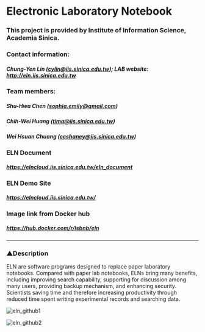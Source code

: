# Electronic Laboratory Notebook
### This project is provided by Institute of Information Science, Academia Sinica.
### Contact information:
##### Chung-Yen Lin (cylin@iis.sinica.edu.tw); LAB website: http://eln.iis.sinica.edu.tw
### Team members:
##### Shu-Hwa Chen (sophia.emily@gmail.com)
##### Chih-Wei Huang (tima@iis.sinica.edu.tw)
##### Wei Hsuan Chuang  (ccshaney@iis.sinica.edu.tw)
### ELN Document  
##### https://elncloud.iis.sinica.edu.tw/eln_document  
### ELN Demo Site
##### https://elncloud.iis.sinica.edu.tw/ 
### Image link from Docker hub  
##### https://hub.docker.com/r/lsbnb/eln  
------

### ▲Description
ELN are software programs designed to replace paper laboratory notebooks. Compared with paper lab notebooks, ELNs bring many benefits, including improving search capability, supporting for discussion among many users, providing backup mechanism, and enhancing security. Scientists saving time and therefore increasing productivity through reduced time spent writing experimental records and searching data.

![eln_github1](https://user-images.githubusercontent.com/51230850/132170222-aa098950-c54e-4815-bacf-e326e0d34389.png)

![eln_github2](https://ars.els-cdn.com/content/image/1-s2.0-S2589004222009828-fx1_lrg.jpg)

